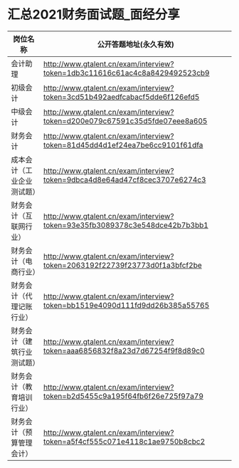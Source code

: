 # 汇总2021财务面试题_面经分享

岗位名称 | 公开答题地址(永久有效)
------------------|--------------
会计助理 | <http://www.gtalent.cn/exam/interview?token=1db3c11616c61ac4c8a8429492523cb9>
初级会计 | <http://www.gtalent.cn/exam/interview?token=3cd51b492aedfcabacf5dde6f126efd5>
中级会计 | <http://www.gtalent.cn/exam/interview?token=d200e079c67591c35d5fde07eee8a605>
财务会计 | <http://www.gtalent.cn/exam/interview?token=81d45dd4d1ef24ea7be6cc9101f61dfa>
成本会计（工业企业测试题）| <http://www.gtalent.cn/exam/interview?token=9dbca4d8e64ad47cf8cec3707e6274c3>
财务会计（互联网行业）| <http://www.gtalent.cn/exam/interview?token=93e35fb3089378c3e548dce42b7b3bb1>	 
财务会计（电商行业）| <http://www.gtalent.cn/exam/interview?token=2063192f22739f23773d0f1a3bfcf2be>	 
财务会计（代理记账行业）| <http://www.gtalent.cn/exam/interview?token=bb1519e4090d111fd9dd26b385a55765>	 
财务会计（建筑行业测试题）| <http://www.gtalent.cn/exam/interview?token=aaa6856832f8a23d7d67254f9f8d89c0>	 
财务会计（教育培训行业）| <http://www.gtalent.cn/exam/interview?token=b2d5455c9a195f64fb6f26e725f97a79>	 
财务会计（预算管理会计）| <http://www.gtalent.cn/exam/interview?token=a5f4cf555c071e4118c1ae9750b8cbc2>	 